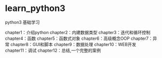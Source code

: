 # learn_python3
python3 基础学习

chapter1：介绍python
chapter2：内建数据类型
chapter3：迭代和循环控制
chapter4：函数
chapter5：函数式对象
chapter6：高级概念OOP
chapter7：异常
chapter8：GUI和脚本
chapter9：数据处理
chapter10：WEB开发
chapter11：调试
chapter12：总结,一个完整的案例
